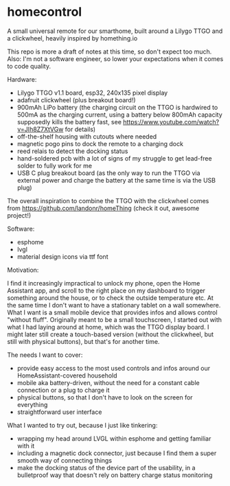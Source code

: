 # homecontrol
A small universal remote for our smarthome, built around a Lilygo TTGO and a clickwheel, heavily inspired by homething.io

This repo is more a draft of notes at this time, so don't expect too much. Also: I'm not a software engineer, so lower your expectations when it comes to code quality.

Hardware:
- Lilygo TTGO v1.1 board, esp32, 240x135 pixel display
- adafruit clickwheel (plus breakout board!)
- 900mAh LiPo battery (the charging circuit on the TTGO is hardwired to 500mA as the charging current, using a battery below 800mAh capacity supposedly kills the battery fast, see https://www.youtube.com/watch?v=JIh8Z7XtVGw for details)
- off-the-shelf housing with cutouts where needed
- magnetic pogo pins to dock the remote to a charging dock
- reed relais to detect the docking status
- hand-soldered pcb with a lot of signs of my struggle to get lead-free solder to fully work for me
- USB C plug breakout board (as the only way to run the TTGO via external power and charge the battery at the same time is via the USB plug)

The overall inspiration to combine the TTGO with the clickwheel comes from https://github.com/landonr/homeThing (check it out, awesome project!)

Software:
- esphome
- lvgl
- material design icons via ttf font

Motivation:

I find it increasingly impractical to unlock my phone, open the Home Assistant app, and scroll to the right place on my dashboard to trigger something around the house, or to check the outside temperature etc. At the same time I don't want to have a stationary tablet on a wall somewhere. What I want is a small mobile device that provides infos and allows control "without fluff". Originally meant to be a small touchscreen, I started out with what I had laying around at home, which was the TTGO display board. I might later still create a touch-based version (without the clickwheel, but still with physical buttons), but that's for another time. 

The needs I want to cover:
- provide easy access to the most used controls and infos around our HomeAssistant-covered household
- mobile aka battery-driven, without the need for a constant cable connection or a plug to charge it
- physical buttons, so that I don't have to look on the screen for everything
- straightforward user interface

What I wanted to try out, because I just like tinkering:
- wrapping my head around LVGL within esphome and getting familiar with it
- including a magnetic dock connector, just because I find them a super smooth way of connecting things
- make the docking status of the device part of the usability, in a bulletproof way that doesn't rely on battery charge status monitoring

